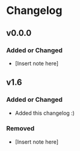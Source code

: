 # Changelog

## v0.0.0

### Added or Changed

- [Insert note here]

## v1.6

### Added or Changed

- Added this changelog :)

### Removed

- [Insert note here]
